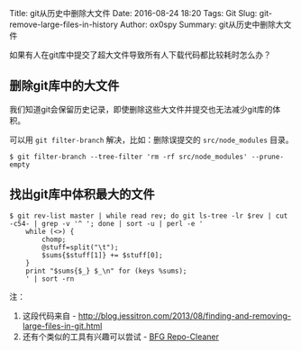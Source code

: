 Title: git从历史中删除大文件
Date: 2016-08-24 18:20
Tags: Git
Slug: git-remove-large-files-in-history
Author: ox0spy
Summary: git从历史中删除大文件


如果有人在git库中提交了超大文件导致所有人下载代码都比较耗时怎么办？

## 删除git库中的大文件

我们知道git会保留历史记录，即使删除这些大文件并提交也无法减少git库的体积。

可以用 `git filter-branch` 解决，比如：删除误提交的 `src/node_modules` 目录。

    $ git filter-branch --tree-filter 'rm -rf src/node_modules' --prune-empty

## 找出git库中体积最大的文件

    $ git rev-list master | while read rev; do git ls-tree -lr $rev | cut -c54- | grep -v '^ '; done | sort -u | perl -e '
        while (<>) {
            chomp;
            @stuff=split("\t");
            $sums{$stuff[1]} += $stuff[0];
        }
        print "$sums{$_} $_\n" for (keys %sums);
        ' | sort -rn

注：
1. 这段代码来自 - http://blog.jessitron.com/2013/08/finding-and-removing-large-files-in-git.html
2. 还有个类似的工具有兴趣可以尝试 - [BFG Repo-Cleaner](https://rtyley.github.io/bfg-repo-cleaner/)
